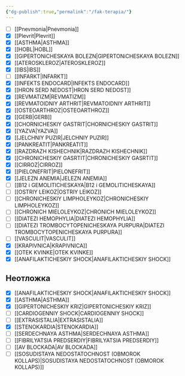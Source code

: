 ```yaml
---
{"dg-publish":true,"permalink":"/fak-terapia/"}
---
```



- [ ]  [[Pnevmonia\|Pnevmonia]]
- [x]  [[Plevrit\|Plevrit]]
- [x]  [[ASTHMA\|ASTHMA]]
- [x] [[HOBL\|HOBL]]
- [x] [[GIPERTONiCHESKAYA BOLEZN\|GIPERTONiCHESKAYA BOLEZN]]
- [x] [[ATEROSKLEROZ\|ATEROSKLEROZ]]
- [x] [[IBS\|IBS]]
- [ ] [[INFARKT\|INFARKT]]
- [x] [[INFEKTS ENDOCARD\|INFEKTS ENDOCARD]]
- [x] [[HRON SERD NEDOST\|HRON SERD NEDOST]]
- [x] [[REVMATIZM\|REVMATIZM]]
- [x] [[REVMATOIDNIY ARTHRIT\|REVMATOIDNIY ARTHRIT]]
- [x] [[OSTEOARTHROZ\|OSTEOARTHROZ]]
- [x] [[GERB\|GERB]]
- [x] [[CHORNICHESKIY GASTRIT\|CHORNICHESKIY GASTRIT]]
- [x] [[YAZVA\|YAZVA]]
- [x] [[JELCHNIY PUZIR\|JELCHNIY PUZIR]]
- [x] [[PANKREATIT\|PANKREATIT]]
- [x] [[RAZDRAZH KISHECHNIK\|RAZDRAZH KISHECHNIK]]
- [x] [[CHRONICHESKIY GASRTIT\|CHRONICHESKIY GASRTIT]]
- [x] [[CIRROZ\|CIRROZ]]
- [x] [[PIELONEFRIT\|PIELONEFRIT]]
- [x] [[JELEZN ANEMIA\|JELEZN ANEMIA]]
- [ ] [[B12 i GEMOLITICHESKAYA\|B12 i GEMOLITICHESKAYA]]
- [ ] [[OSTRIY LEIKOZ\|OSTRIY LEIKOZ]]
- [ ] [[CHRONICHESKIY LIMPHOLEYKOZ\|CHRONICHESKIY LIMPHOLEYKOZ]]
- [ ] [[CHRONICH MIELOLEYKOZ\|CHRONICH MIELOLEYKOZ]]
- [ ] [[DIATEZI HEMOPHYLIA\|DIATEZI HEMOPHYLIA]]
- [ ] [[DIATEZI TROMBOCYTOPENICHESKAYA PURPURA\|DIATEZI TROMBOCYTOPENICHESKAYA PURPURA]]
- [ ] [[VASCULIT\|VASCULIT]]
- [x] [[KRAPIVNICA\|KRAPIVNICA]]
- [x]  [[OTEK KVINKE\|OTEK KVINKE]]
- [x] [[ANAFILAKTICHESKIY SHOCK\|ANAFILAKTICHESKIY SHOCK]]

## Неотложка

- [x] [[ANAFILAKTICHESKIY SHOCK\|ANAFILAKTICHESKIY SHOCK]]
- [x] [[ASTHMA\|ASTHMA]]
- [x] [[GIPERTONICHESKIY KRIZ\|GIPERTONICHESKIY KRIZ]]
- [ ] [[CARDIOGENNIY SHOCK\|CARDIOGENNIY SHOCK]]
- [ ] [[EXTRASISTALIA\|EXTRASISTALIA]]
- [x] [[STENOKARDIA\|STENOKARDIA]]
- [ ] [[SERDECHNAYA ASTHMA\|SERDECHNAYA ASTHMA]]
- [ ] [[FIBRILYATSIA PREDSERDIY\|FIBRILYATSIA PREDSERDIY]]
- [ ] [[AV BLOCKADA\|AV BLOCKADA]]
- [ ] [[SOSUDISTAYA NEDOSTATOCHNOST (OBMOROK KOLLAPS)\|SOSUDISTAYA NEDOSTATOCHNOST (OBMOROK KOLLAPS)]]
